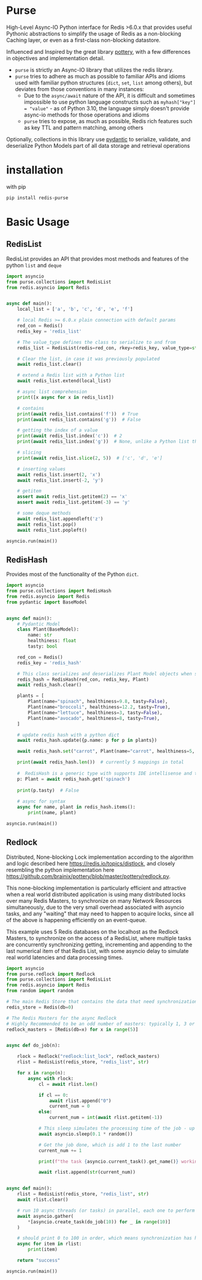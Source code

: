 
# Purse

High-Level Async-IO Python interface for Redis >6.0.x that provides useful Pythonic abstractions to simplify 
the usage of Redis as a non-blocking Caching layer, or even as a first-class non-blocking datastore.

Influenced and Inspired by the great library [pottery](https://github.com/brainix/pottery), with
a few differences in objectives and implementation detail.

* ``purse`` is strictly an Async-IO library that utilizes the redis library.
* ``purse`` tries to adhere as much as possible to familiar APIs and idioms used with familiar python structures
  (``dict``, ``set``, ``list`` among others), but deviates from those conventions in many instances:
  * Due to the ``async/await`` nature of the API, it is difficult and sometimes impossible to use python language constructs such as ``myhash["key"] = "value"`` - 
    as of Python 3.10, the language simply doesn't provide async-io methods for those operations and idioms 
  * ``purse`` tries to expose, as much as possible, Redis rich features such as key TTL and pattern matching, among others

Optionally, collections in this library use [pydantic](https://github.com/samuelcolvin/pydantic) 
to serialize, validate, and deserialize Python Models part of all data storage and retrieval operations

# installation

with pip

```bash
pip install redis-purse
```

# Basic Usage

## RedisList

RedisList provides an API that provides most methods and features of the python ``list`` and ``deque``

```python
import asyncio
from purse.collections import RedisList
from redis.asyncio import Redis


async def main():
    local_list = ['a', 'b', 'c', 'd', 'e', 'f']

    # local Redis >= 6.0.x plain connection with default params
    red_con = Redis()
    redis_key = 'redis_list'

    # The value_type defines the class to serialize to and from
    redis_list = RedisList(redis=red_con, rkey=redis_key, value_type=str)

    # Clear the list, in case it was previously populated
    await redis_list.clear()

    # extend a Redis list with a Python list
    await redis_list.extend(local_list)

    # async list comprehension
    print([x async for x in redis_list])

    # contains
    print(await redis_list.contains('f'))  # True
    print(await redis_list.contains('g'))  # False

    # getting the index of a value
    print(await redis_list.index('c'))  # 2
    print(await redis_list.index('g'))  # None, unlike a Python list that raises a ValueError

    # slicing
    print(await redis_list.slice(2, 5))  # ['c', 'd', 'e']

    # inserting values
    await redis_list.insert(2, 'x')
    await redis_list.insert(-2, 'y')

    # getitem
    assert await redis_list.getitem(2) == 'x'
    assert await redis_list.getitem(-3) == 'y'

    # some deque methods
    await redis_list.appendleft('z')
    await redis_list.pop()
    await redis_list.popleft()

asyncio.run(main())
```

## RedisHash

Provides most of the functionality of the Python ``dict``. 

```python
import asyncio
from purse.collections import RedisHash
from redis.asyncio import Redis
from pydantic import BaseModel


async def main():
    # Pydantic Model
    class Plant(BaseModel):
        name: str
        healthiness: float
        tasty: bool

    red_con = Redis()
    redis_key = 'redis_hash'

    # This class serializes and deserializes Plant Model objects when storing and retrieving data
    redis_hash = RedisHash(red_con, redis_key, Plant)
    await redis_hash.clear()

    plants = [
        Plant(name="spinach", healthiness=9.8, tasty=False),
        Plant(name="broccoli", healthiness=12.2, tasty=True),
        Plant(name="lettuce", healthiness=3, tasty=False),
        Plant(name="avocado", healthiness=8, tasty=True),
    ]

    # update redis hash with a python dict
    await redis_hash.update({p.name: p for p in plants})

    await redis_hash.set("carrot", Plant(name="carrot", healthiness=5, tasty=False))

    print(await redis_hash.len())  # currently 5 mappings in total
    
    #  RedisHash is a generic type with supports IDE intellisense and type hints
    p: Plant = await redis_hash.get('spinach')
    
    print(p.tasty)  # False
    
    # async for syntax
    async for name, plant in redis_hash.items():
        print(name, plant)

asyncio.run(main())
```

## Redlock

Distributed, None-blocking Lock implementation according to the algorithm and logic described here
https://redis.io/topics/distlock, and closely resembling the python implementation here
https://github.com/brainix/pottery/blob/master/pottery/redlock.py.

This none-blocking implementation is particularly efficient and attractive when a real world
distributed application is using many distributed locks over many Redis Masters,
to synchronize on many Network Resources simultaneously, due to the very small overhead associated with
asyncio tasks, and any "waiting" that may need to happen to acquire locks, since all of the above
is happening efficiently on an event-queue.

This example uses 5 Redis databases on the localhost as the Redlock Masters, to synchronize on
the access of a RedisList, where multiple tasks are concurrently synchronizing getting, incrementing and appending
to the last numerical item of that Redis List, with some asyncio delay to simulate real world
latencies and data processing times.

```python
import asyncio
from purse.redlock import Redlock
from purse.collections import RedisList
from redis.asyncio import Redis
from random import random

# The main Redis Store that contains the data that need synchronization
redis_store = Redis(db=0)

# The Redis Masters for the async Redlock
# Highly Recommended to be an odd number of masters: typically 1, 3 or 5 masters
redlock_masters = [Redis(db=x) for x in range(5)]


async def do_job(n):

    rlock = Redlock("redlock:list_lock", redlock_masters)
    rlist = RedisList(redis_store, "redis_list", str)

    for x in range(n):
        async with rlock:
            cl = await rlist.len()

            if cl == 0:
                await rlist.append("0")
                current_num = 0
            else:
                current_num = int(await rlist.getitem(-1))

            # This sleep simulates the processing time of the job - up to 100ms here
            await asyncio.sleep(0.1 * random())

            # Get the job done, which is add 1 to the last number
            current_num += 1

            print(f"the task {asyncio.current_task().get_name()} working on item #: {current_num}")

            await rlist.append(str(current_num))


async def main():
    rlist = RedisList(redis_store, "redis_list", str)
    await rlist.clear()

    # run 10 async threads (or tasks) in parallel, each one to perform 10 increments
    await asyncio.gather(
        *[asyncio.create_task(do_job(10)) for _ in range(10)]
    )

    # should print 0 to 100 in order, which means synchronization has happened
    async for item in rlist:
        print(item)

    return "success"

asyncio.run(main())
```

